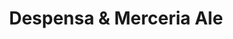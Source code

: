 ---
title: "Despensa & Merceria Ale"
url: /presidente-franco/despensa-und-merceria-ale/
shop: general
---